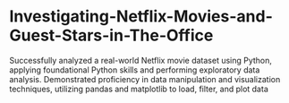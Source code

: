 # Investigating-Netflix-Movies-and-Guest-Stars-in-The-Office
 Successfully analyzed a real-world Netflix movie dataset using Python, applying foundational Python skills and performing  exploratory data analysis. Demonstrated proficiency in data manipulation and visualization techniques, utilizing pandas and matplotlib to load, filter,  and plot data
